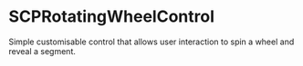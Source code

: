 SCPRotatingWheelControl
=======================

Simple customisable control that allows user interaction to spin a wheel and reveal a segment.
